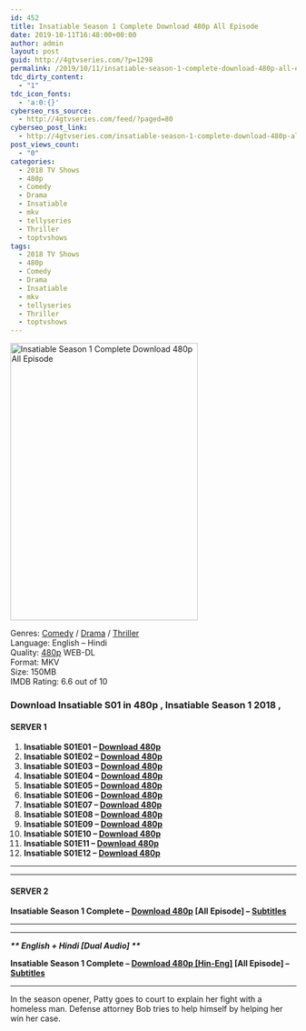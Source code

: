 ```yaml
---
id: 452
title: Insatiable Season 1 Complete Download 480p All Episode
date: 2019-10-11T16:48:00+00:00
author: admin
layout: post
guid: http://4gtvseries.com/?p=1298
permalink: /2019/10/11/insatiable-season-1-complete-download-480p-all-episode/
tdc_dirty_content:
  - "1"
tdc_icon_fonts:
  - 'a:0:{}'
cyberseo_rss_source:
  - http://4gtvseries.com/feed/?paged=80
cyberseo_post_link:
  - http://4gtvseries.com/insatiable-season-1-complete-download-480p-all-episode/
post_views_count:
  - "0"
categories:
  - 2018 TV Shows
  - 480p
  - Comedy
  - Drama
  - Insatiable
  - mkv
  - tellyseries
  - Thriller
  - toptvshows
tags:
  - 2018 TV Shows
  - 480p
  - Comedy
  - Drama
  - Insatiable
  - mkv
  - tellyseries
  - Thriller
  - toptvshows
---
```

<img loading="lazy" class="aligncenter" src="https://2.bp.blogspot.com/-OV_QWl_rAKM/XaCx85Og1vI/AAAAAAAAAfI/mRvnrST1O3UZicEjI8D3pYBmMXXVwY2MwCK4BGAYYCw/s1600/Insatiable%2BSeason%2B1.jpg" alt="Insatiable Season 1 Complete Download 480p All Episode" width="330" height="488" />

Genres: <a href="http://4gtvseries.com/tag/comedy/" data-wpel-link="internal">Comedy</a> /&nbsp;<a href="http://4gtvseries.com/tag/drama/" data-wpel-link="internal">Drama</a> / <a href="http://4gtvseries.com/tag/thriller/" data-wpel-link="internal">Thriller</a>  
Language: English – Hindi  
Quality:&nbsp;<a href="http://4gtvseries.com/tag/480p/" data-wpel-link="internal">480p</a> WEB-DL  
Format: MKV  
Size: 150MB  
IMDB Rating: 6.6 out of 10

### **Download Insatiable S01 in 480p , Insatiable Season 1 2018 ,&nbsp;**

#### <span><strong>SERVER 1</strong></span>

  1. **Insatiable S01E01 – <a href="http://slink.dl480p.xyz/BuhctXt" data-wpel-link="external" target="_blank" rel="nofollow external noopener noreferrer" class="wpel-icon-left"><i class="wpel-icon fa fa-download" aria-hidden="true"></i>Download 480p</a>**
  2. **Insatiable S01E02 – <a href="http://slink.dl480p.xyz/Pr8kRwU" data-wpel-link="external" target="_blank" rel="nofollow external noopener noreferrer" class="wpel-icon-left"><i class="wpel-icon fa fa-download" aria-hidden="true"></i>Download 480p</a>**
  3. **Insatiable S01E03 – <a href="http://slink.dl480p.xyz/l4TRm" data-wpel-link="external" target="_blank" rel="nofollow external noopener noreferrer" class="wpel-icon-left"><i class="wpel-icon fa fa-download" aria-hidden="true"></i>Download 480p</a>**
  4. **Insatiable S01E04 – <a href="http://slink.dl480p.xyz/9EYh4uF" data-wpel-link="external" target="_blank" rel="nofollow external noopener noreferrer" class="wpel-icon-left"><i class="wpel-icon fa fa-download" aria-hidden="true"></i>Download 480p</a>**
  5. **Insatiable S01E05 – <a href="http://slink.dl480p.xyz/kLZ2o" data-wpel-link="external" target="_blank" rel="nofollow external noopener noreferrer" class="wpel-icon-left"><i class="wpel-icon fa fa-download" aria-hidden="true"></i>Download 480p</a>**
  6. **Insatiable S01E06 – <a href="http://slink.dl480p.xyz/Ez7cnAQ" data-wpel-link="external" target="_blank" rel="nofollow external noopener noreferrer" class="wpel-icon-left"><i class="wpel-icon fa fa-download" aria-hidden="true"></i>Download 480p</a>**
  7. **Insatiable S01E07 – <a href="http://slink.dl480p.xyz/4Xdv2S" data-wpel-link="external" target="_blank" rel="nofollow external noopener noreferrer" class="wpel-icon-left"><i class="wpel-icon fa fa-download" aria-hidden="true"></i>Download 480p</a>**
  8. **Insatiable S01E08 – <a href="http://slink.dl480p.xyz/Q4xU" data-wpel-link="external" target="_blank" rel="nofollow external noopener noreferrer" class="wpel-icon-left"><i class="wpel-icon fa fa-download" aria-hidden="true"></i>Download 480p</a>**
  9. **Insatiable S01E09 – <a href="http://slink.dl480p.xyz/yM4CfqhM" data-wpel-link="external" target="_blank" rel="nofollow external noopener noreferrer" class="wpel-icon-left"><i class="wpel-icon fa fa-download" aria-hidden="true"></i>Download 480p</a>**
 10. **Insatiable S01E10 – <a href="http://slink.dl480p.xyz/7XZE" data-wpel-link="external" target="_blank" rel="nofollow external noopener noreferrer" class="wpel-icon-left"><i class="wpel-icon fa fa-download" aria-hidden="true"></i>Download 480p</a>**
 11. **Insatiable S01E11 – <a href="http://slink.dl480p.xyz/1vZ8Pk7r" data-wpel-link="external" target="_blank" rel="nofollow external noopener noreferrer" class="wpel-icon-left"><i class="wpel-icon fa fa-download" aria-hidden="true"></i>Download 480p</a>**
 12. **Insatiable S01E12 – <a href="http://slink.dl480p.xyz/twP79vSX" data-wpel-link="external" target="_blank" rel="nofollow external noopener noreferrer" class="wpel-icon-left"><i class="wpel-icon fa fa-download" aria-hidden="true"></i>Download 480p</a>**

* * *

* * *

#### <span><strong>SERVER 2</strong></span>

**Insatiable Season 1 Complete – <a href="http://dl480p.xyz/1084/" data-wpel-link="external" target="_blank" rel="nofollow external noopener noreferrer" class="wpel-icon-left"><i class="wpel-icon fa fa-download" aria-hidden="true"></i>Download 480p</a> [All Episode] – <a href="https://subscene.com/subtitles/insatiable" data-wpel-link="external" target="_blank" rel="nofollow external noopener noreferrer" class="wpel-icon-left"><i class="wpel-icon fa fa-download" aria-hidden="true"></i>Subtitles</a>**

* * *

* * *

_<span><strong>** English + Hindi [Dual Audio] **</strong></span>_

**Insatiable Season 1 Complete – <a href="http://dl480p.xyz/1233/" data-wpel-link="external" target="_blank" rel="nofollow external noopener noreferrer" class="wpel-icon-left"><i class="wpel-icon fa fa-download" aria-hidden="true"></i>Download 480p [Hin-Eng]</a>&nbsp;[All Episode] – <a href="https://subscene.com/subtitles/insatiable" data-wpel-link="external" target="_blank" rel="nofollow external noopener noreferrer" class="wpel-icon-left"><i class="wpel-icon fa fa-download" aria-hidden="true"></i>Subtitles</a>**

* * *

In the season opener, Patty goes to court to explain her fight with a homeless man. Defense attorney Bob tries to help himself by helping her win her case.

<div align="center">
</div>